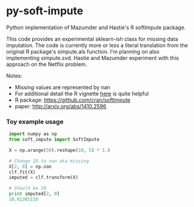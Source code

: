 # py-soft-impute
Python implementation of Mazumder and Hastie's R softImpute package.

This code provides an experimental sklearn-ish class for missing data imputation. The code is currently
more or less a literal translation from the original R package's simpute.als function. 
I'm planning on also implementing simpute.svd.
Hastie and Mazumder experiment with this approach on the Netflix problem.

Notes:
- Missing values are represented by nan
- For additional detail the R vignette [here](https://web.stanford.edu/~hastie/swData/softImpute/vignette.html) is quite helpful
- R package: https://github.com/cran/softImpute
- paper: http://arxiv.org/abs/1410.2596


### Toy example usage
```python
 import numpy as np
 from soft_impute import SoftImpute

 X = np.arange(50).reshape(10, 5) * 1.0

 # Change 10 to nan aka missing
 X[2, 0] = np.nan
 clf.fit(X)
 imputed = clf.transform(X)

 # Should be 10
 print imputed[2, 0]
 10.01385116
 ```
